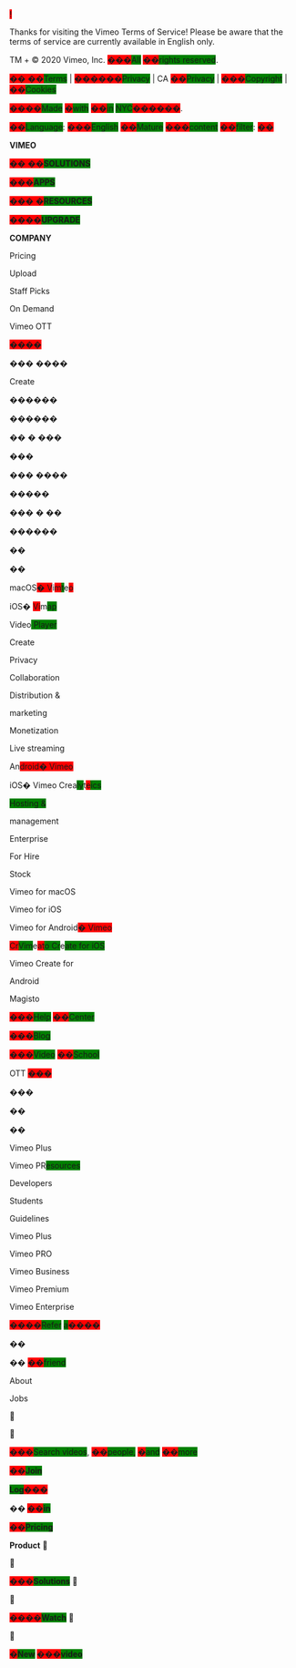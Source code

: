 <span style="background-color: red;">
!



Thanks for visiting the Vimeo Terms of Service! Please be aware that the terms of service are currently available in English only.

</span>
TM + © 2020 Vimeo, Inc. <span style="background-color: red;">���</span><span style="background-color: green;">All</span> <span style="background-color: red;">��</span><span style="background-color: green;">rights reserved</span>. 


<span style="background-color: red;">�� ��</span><span style="background-color: green;">Terms</span> | <span style="background-color: red;">������</span><span style="background-color: green;">Privacy</span> | CA <span style="background-color: red;">��</span><span style="background-color: green;">Privacy</span> | <span style="background-color: red;">���</span><span style="background-color: green;">Copyright</span> | <span style="background-color: red;">��</span><span style="background-color: green;">Cookies</span>


 <span style="background-color: red;">����</span><span style="background-color: green;">Made</span> <span style="background-color: red;">�</span><span style="background-color: green;">with</span> <span style="background-color: red;">��</span><span style="background-color: green;">in</span> <span style="background-color: green;">NYC</span><span style="background-color: red;">������</span>.


<span style="background-color: red;">��</span><span style="background-color: green;">Language</span>: <span style="background-color: red;">���</span><span style="background-color: green;">English</span> <span style="background-color: red;">��</span><span style="background-color: green;">Mature</span> <span style="background-color: red;">���</span><span style="background-color: green;">content</span> <span style="background-color: red;">��</span><span style="background-color: green;">filter</span>: <span style="background-color: red;">��</span>


**VIMEO**


<span style="background-color: red;">�� ��</span><span style="background-color: green;">**SOLUTIONS**</span>


<span style="background-color: red;">���</span><span style="background-color: green;">**APPS**</span>


<span style="background-color: red;">��� �</span><span style="background-color: green;">**RESOURCES**</span>


<span style="background-color: red;">����</span><span style="background-color: green;">**UPGRADE**


**COMPANY**


Pricing


Upload


Staff Picks


On Demand</span>


Vimeo OTT


<span style="background-color: red;">����


��� ����


Create


������


������


�� � ���


���


��� ����


�����


��� � ��


������


��


��


macO</span>S<span style="background-color: red;">� V</span>i<span style="background-color: red;">m</span><span style="background-color: green;">t</span>e<span style="background-color: red;">o


iOS�</span> <span style="background-color: red;">Vi</span>m<span style="background-color: green;">ap


Vid</span>eo<span style="background-color: green;"> Player


Create


Privacy


Collaboration


Distribution &


marketing


Monetization


Live streaming</span>


An<span style="background-color: red;">droid� Vimeo


iOS� Vimeo Cre</span>a<span style="background-color: green;">ly</span>t<span style="background-color: red;">e</span><span style="background-color: green;">ics</span>


<span style="background-color: green;">Hosting &


management


Enterprise


For Hire


Stock


Vimeo for macOS


Vimeo for iOS


Vimeo for </span>Android<span style="background-color: red;">� Vimeo</span>


<span style="background-color: red;">Cr</span><span style="background-color: green;">Vim</span>e<span style="background-color: red;">at</span><span style="background-color: green;">o Cr</span>e<span style="background-color: green;">ate for iOS


Vimeo Create for


Android</span>


Magisto


<span style="background-color: red;">���</span><span style="background-color: green;">Help</span> <span style="background-color: red;">��</span><span style="background-color: green;">Center</span>


<span style="background-color: red;">���</span><span style="background-color: green;">Blog</span>


<span style="background-color: red;">���</span><span style="background-color: green;">Video</span> <span style="background-color: red;">��</span><span style="background-color: green;">School</span>


OTT <span style="background-color: red;">���


���


��


��


Vimeo Plus


Vimeo P</span>R<span style="background-color: green;">esources


Developers


Students


Guidelines


Vimeo Plus


Vimeo PR</span>O


Vimeo Business


Vimeo Premium


Vimeo Enterprise


<span style="background-color: red;">����</span><span style="background-color: green;">Refer</span> <span style="background-color: green;">a</span><span style="background-color: red;">����


��


��</span> <span style="background-color: red;">��</span><span style="background-color: green;">friend


About


Jobs</span>








<span style="background-color: red;">���</span><span style="background-color: green;">Search videos</span>, <span style="background-color: red;">��</span><span style="background-color: green;">people,</span> <span style="background-color: red;">�</span><span style="background-color: green;">and</span> <span style="background-color: red;">��</span><span style="background-color: green;">more</span>


**<span style="background-color: red;">��</span><span style="background-color: green;">Join</span>**


**<span style="background-color: green;">Log</span><span style="background-color: red;">���**


**��</span> <span style="background-color: red;">��</span><span style="background-color: green;">in</span>**


**<span style="background-color: red;">��</span><span style="background-color: green;">Pricing**


**Product</span>** 





**<span style="background-color: red;">���</span><span style="background-color: green;">Solutions</span>** 





**<span style="background-color: red;">����</span><span style="background-color: green;">Watch</span>** 





<span style="background-color: red;">�</span><span style="background-color: green;">**New</span> <span style="background-color: red;">���</span><span style="background-color: green;">video**</span>

